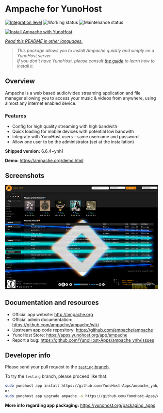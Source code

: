 <!--
N.B.: This README was automatically generated by <https://github.com/YunoHost/apps/tree/master/tools/readme_generator>
It shall NOT be edited by hand.
-->

# Ampache for YunoHost

[![Integration level](https://dash.yunohost.org/integration/ampache.svg)](https://ci-apps.yunohost.org/ci/apps/ampache/) ![Working status](https://ci-apps.yunohost.org/ci/badges/ampache.status.svg) ![Maintenance status](https://ci-apps.yunohost.org/ci/badges/ampache.maintain.svg)

[![Install Ampache with YunoHost](https://install-app.yunohost.org/install-with-yunohost.svg)](https://install-app.yunohost.org/?app=ampache)

*[Read this README in other languages.](./ALL_README.md)*

> *This package allows you to install Ampache quickly and simply on a YunoHost server.*  
> *If you don't have YunoHost, please consult [the guide](https://yunohost.org/install) to learn how to install it.*

## Overview

Ampache is a web based audio/video streaming application and file manager allowing you to access your music & videos from anywhere, using almost any internet enabled device.

### Features

 * Config for high quality streaming with high bandwith
 * Quick loading for mobile devices with potential low bandwith
 * Integrate with YunoHost users - same username and password
 * Allow one user to be the administrator (set at the installation)

**Shipped version:** 6.6.4~ynh1

**Demo:** <https://ampache.org/demo.html>

## Screenshots

![Screenshot of Ampache](./doc/screenshots/visualizer.png)

## Documentation and resources

- Official app website: <http://ampache.org>
- Official admin documentation: <https://github.com/ampache/ampache/wiki>
- Upstream app code repository: <https://github.com/ampache/ampache>
- YunoHost Store: <https://apps.yunohost.org/app/ampache>
- Report a bug: <https://github.com/YunoHost-Apps/ampache_ynh/issues>

## Developer info

Please send your pull request to the [`testing` branch](https://github.com/YunoHost-Apps/ampache_ynh/tree/testing).

To try the `testing` branch, please proceed like that:

```bash
sudo yunohost app install https://github.com/YunoHost-Apps/ampache_ynh/tree/testing --debug
or
sudo yunohost app upgrade ampache -u https://github.com/YunoHost-Apps/ampache_ynh/tree/testing --debug
```

**More info regarding app packaging:** <https://yunohost.org/packaging_apps>
